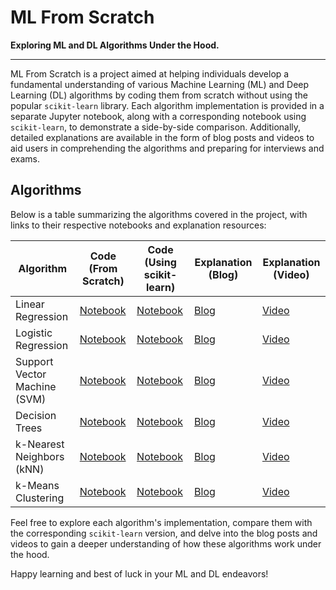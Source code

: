 # ML From Scratch 
**Exploring ML and DL Algorithms Under the Hood.**

---

ML From Scratch is a project aimed at helping individuals develop a fundamental understanding of various Machine Learning (ML) and Deep Learning (DL) algorithms by coding them from scratch without using the popular `scikit-learn` library. Each algorithm implementation is provided in a separate Jupyter notebook, along with a corresponding notebook using `scikit-learn`, to demonstrate a side-by-side comparison. Additionally, detailed explanations are available in the form of blog posts and videos to aid users in comprehending the algorithms and preparing for interviews and exams.

## Algorithms
Below is a table summarizing the algorithms covered in the project, with links to their respective notebooks and explanation resources:

| Algorithm        | Code (From Scratch)                                 | Code (Using scikit-learn)                            | Explanation (Blog)                                 | Explanation (Video)                              |
|------------------|-----------------------------------------------------|-----------------------------------------------------|----------------------------------------------------|--------------------------------------------------|
| Linear Regression| [Notebook](linear-regression/lin_reg.ipynb)     | [Notebook](link_to_linear_regression_scikit-learn) | [Blog](link_to_linear_regression_blog)            | [Video](link_to_linear_regression_video)        |
| Logistic Regression| [Notebook](logistic-regression/log_reg.ipynb)  | [Notebook](link_to_logistic_regression_scikit-learn) | [Blog](link_to_logistic_regression_blog)          | [Video](link_to_logistic_regression_video)      |
| Support Vector Machine (SVM)| [Notebook](link_to_svm_scratch)             | [Notebook](link_to_svm_scikit-learn)              | [Blog](link_to_svm_blog)                          | [Video](link_to_svm_video)                      |
| Decision Trees   | [Notebook](link_to_decision_trees_scratch)      | [Notebook](link_to_decision_trees_scikit-learn)    | [Blog](link_to_decision_trees_blog)               | [Video](link_to_decision_trees_video)           |
| k-Nearest Neighbors (kNN)| [Notebook](k-nearest-neighbours/knn.ipynb)                 | [Notebook](link_to_knn_scikit-learn)               | [Blog](link_to_knn_blog)                          | [Video](link_to_knn_video)                      |
| k-Means Clustering| [Notebook](link_to_kmeans_scratch)              | [Notebook](link_to_kmeans_scikit-learn)            | [Blog](link_to_kmeans_blog)                       | [Video](link_to_kmeans_video)                   |

Feel free to explore each algorithm's implementation, compare them with the corresponding `scikit-learn` version, and delve into the blog posts and videos to gain a deeper understanding of how these algorithms work under the hood.

Happy learning and best of luck in your ML and DL endeavors!